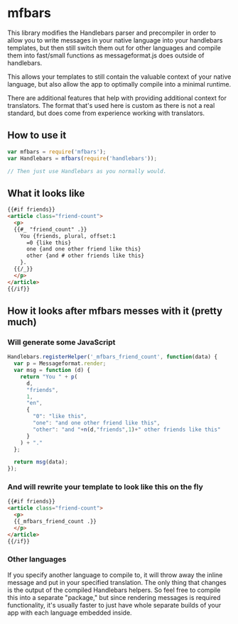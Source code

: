 # mfbars

This library modifies the Handlebars parser and precompiler in order to allow you to write messages
in your native language into your handlebars templates, but then still switch them out for other
languages and compile them into fast/small functions as messageformat.js does outside of
handlebars.

This allows your templates to still contain the valuable context of your native language, but also
allow the app to optimally compile into a minimal runtime.

There are additional features that help with providing additional context for translators. The
format that's used here is custom as there is not a real standard, but does come from experience
working with translators.

## How to use it

```javascript
var mfbars = require('mfbars');
var Handlebars = mfbars(require('handlebars'));

// Then just use Handlebars as you normally would.
```

## What it looks like

```html
{{#if friends}}
<article class="friend-count">
  <p>
  {{#_ "friend_count" .}}
    You {friends, plural, offset:1
      =0 {like this}
      one {and one other friend like this}
      other {and # other friends like this}
    }.
  {{/_}}
  </p>
</article>
{{/if}}
```

## How it looks after mfbars messes with it (pretty much)

### Will generate some JavaScript

```js
Handlebars.registerHelper('_mfbars_friend_count', function(data) {
  var p = Messageformat.render;
  var msg = function (d) {
    return "You " + p(
      d,
      "friends",
      1,
      "en",
      {
        "0": "like this",
        "one": "and one other friend like this",
        "other": "and "+n(d,"friends",1)+" other friends like this"
      }
    ) + "."
  };

  return msg(data);
});
```

### And will rewrite your template to look like this on the fly

```html
{{#if friends}}
<article class="friend-count">
  <p>
  {{_mfbars_friend_count .}}
  </p>
</article>
{{/if}}
```

### Other languages

If you specify another language to compile to, it will throw away the inline message and put in
your specified translation. The only thing that changes is the output of the compiled Handlebars
helpers. So feel free to compile this into a separate "package," but since rendering messages is
required functionality, it's usually faster to just have whole separate builds of your app with
each language embedded inside.


